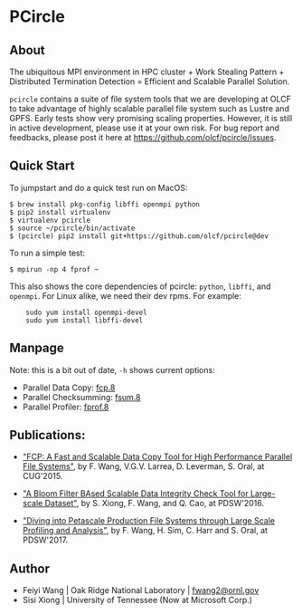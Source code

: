 # PCircle


## About

The ubiquitous MPI environment in HPC cluster + Work Stealing Pattern +
Distributed Termination Detection = Efficient and Scalable Parallel Solution.

`pcircle` contains a suite of file system tools that we are developing at OLCF
to take advantage of highly scalable parallel file system such as Lustre and
GPFS. Early tests show very promising scaling properties. However, it is still
in active development, please use it at your own risk. For bug report and
feedbacks, please post it here at https://github.com/olcf/pcircle/issues. 



## Quick Start

To jumpstart and do a quick test run on MacOS:

    $ brew install pkg-config libffi openmpi python
    $ pip2 install virtualenv
    $ virtualenv pcircle
    $ source ~/pcircle/bin/activate
    $ (pcircle) pip2 install git+https://github.com/olcf/pcircle@dev

To run a simple test:

    $ mpirun -np 4 fprof ~

This also shows the core dependencies of pcircle: `python`, `libffi`, and `openmpi`. For Linux alike, we need their dev rpms. For example:

        sudo yum install openmpi-devel
        sudo yum install libffi-devel
        

## Manpage

Note: this is a bit out of date, `-h` shows current options:

* Parallel Data Copy: [fcp.8](https://rawgit.com/olcf/pcircle/master/man/fcp.8.html)
* Parallel Checksumming: [fsum.8](https://rawgit.com/olcf/pcircle/master/man/fsum.8.html)
* Parallel Profiler: [fprof.8](https://rawgit.com/olcf/pcircle/master/man/fprof.8.html)

## Publications:

- ["FCP: A Fast and Scalable Data Copy Tool for High Performance Parallel File Systems"](docs/cug15-fcp.pdf), by F. Wang, V.G.V. Larrea, D. Leverman, S. Oral, at CUG'2015.

- ["A Bloom Filter BAsed Scalable Data Integrity Check Tool for Large-scale Dataset"](docs/pdsw16-fsum.pdf), by S. Xiong, F. Wang, and Q. Cao, at PDSW'2016.

- ["Diving into Petascale Production File Systems through Large Scale Profiling and Analysis"](docs/pdsw17-fprof.pdf), by F. Wang, H. Sim, C. Harr and S. Oral, at PDSW'2017.

## Author

- Feiyi Wang | Oak Ridge National Laboratory | fwang2@ornl.gov
- Sisi Xiong | University of Tennessee (Now at Microsoft Corp.)



